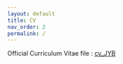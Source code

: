 ```yaml
---
layout: default
title: CV
nav_order: 2
permalink: /
---
```


Official Curriculum Vitae file : [cv_JYB](https://github.com/junpeea/junpeea.github.io/blob/main/220401_CV_JYB.pdf) 

